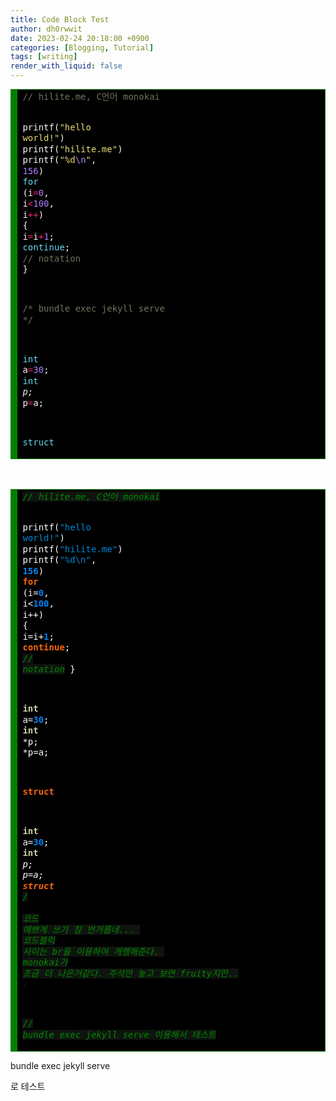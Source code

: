 ```yaml
---
title: Code Block Test
author: dh0rwwit
date: 2023-02-24 20:18:00 +0900
categories: [Blogging, Tutorial]
tags: [writing]
render_with_liquid: false
---
```



<!-- HTML generated using hilite.me -->
<div style="font-size=20px; background: #272822; overflow:auto;width:auto;background : #000000; border:solid green; border-width:.1em .1em .1em .8em;padding:.2em .6em;"><pre style="margin: 0; line-height: 125%; font-size=16px"><span style="color: #75715e">// hilite.me, C언어 monokai</span>

<span style="color: #f8f8f2">printf(</span><span style="color: #e6db74">&quot;hello world!&quot;</span><span style="color: #f8f8f2">)</span>
<span style="color: #f8f8f2">printf(</span><span style="color: #e6db74">&quot;hilite.me&quot;</span><span style="color: #f8f8f2">)</span>
<span style="color: #f8f8f2">printf(</span><span style="color: #e6db74">&quot;%d</span><span style="color: #ae81ff">\n</span><span style="color: #e6db74">&quot;</span><span style="color: #f8f8f2">,</span> <span style="color: #ae81ff">156</span><span style="color: #f8f8f2">)</span>
<span style="color: #66d9ef">for</span> <span style="color: #f8f8f2">(i</span><span style="color: #f92672">=</span><span style="color: #ae81ff">0</span><span style="color: #f8f8f2">,</span> <span style="color: #f8f8f2">i</span><span style="color: #f92672">&lt;</span><span style="color: #ae81ff">100</span><span style="color: #f8f8f2">,</span> <span style="color: #f8f8f2">i</span><span style="color: #f92672">++</span><span style="color: #f8f8f2">)</span>
<span style="color: #f8f8f2">{</span>
    <span style="color: #f8f8f2">i</span><span style="color: #f92672">=</span><span style="color: #f8f8f2">i</span><span style="color: #f92672">+</span><span style="color: #ae81ff">1</span><span style="color: #f8f8f2">;</span>
    <span style="color: #66d9ef">continue</span><span style="color: #f8f8f2">;</span>
    <span style="color: #75715e">// notation</span>
<span style="color: #f8f8f2">}</span>

<span style="color: #75715e">/* bundle exec jekyll serve */</span>

<span style="color: #66d9ef">int</span> <span style="color: #f8f8f2">a</span><span style="color: #f92672">=</span><span style="color: #ae81ff">30</span><span style="color: #f8f8f2">;</span>
<span style="color: #66d9ef">int</span> <span style="color: #f92672">*</span><span style="color: #f8f8f2">p;</span>
<span style="color: #f92672">*</span><span style="color: #f8f8f2">p</span><span style="color: #f92672">=</span><span style="color: #f8f8f2">a;</span>

<span style="color: #66d9ef">struct</span>
</pre></div>

<br>
<br>

<!-- HTML generated using hilite.me -->
<div style="background: #111111; overflow:auto;width:auto;background : #000000; border:solid green; border-width:.1em .1em .1em .8em;padding:.2em .6em;"><pre style="margin: 0; line-height: 125%"><span style="color: #008800; font-style: italic; background-color: #0f140f">// hilite.me, C언어 monokai</span>

<span style="color: #ffffff">printf(</span><span style="color: #0086d2">&quot;hello world!&quot;</span><span style="color: #ffffff">)</span>
<span style="color: #ffffff">printf(</span><span style="color: #0086d2">&quot;hilite.me&quot;</span><span style="color: #ffffff">)</span>
<span style="color: #ffffff">printf(</span><span style="color: #0086d2">&quot;%d\n&quot;</span><span style="color: #ffffff">,</span> <span style="color: #0086f7; font-weight: bold">156</span><span style="color: #ffffff">)</span>
<span style="color: #fb660a; font-weight: bold">for</span> <span style="color: #ffffff">(i=</span><span style="color: #0086f7; font-weight: bold">0</span><span style="color: #ffffff">,</span> <span style="color: #ffffff">i&lt;</span><span style="color: #0086f7; font-weight: bold">100</span><span style="color: #ffffff">,</span> <span style="color: #ffffff">i++)</span>
<span style="color: #ffffff">{</span>
    <span style="color: #ffffff">i=i+</span><span style="color: #0086f7; font-weight: bold">1</span><span style="color: #ffffff">;</span>
    <span style="color: #fb660a; font-weight: bold">continue</span><span style="color: #ffffff">;</span>
    <span style="color: #008800; font-style: italic; background-color: #0f140f">// notation</span>
<span style="color: #ffffff">}</span>

<span style="color: #cdcaa9; font-weight: bold">int</span> <span style="color: #ffffff">a=</span><span style="color: #0086f7; font-weight: bold">30</span><span style="color: #ffffff">;</span>
<span style="color: #cdcaa9; font-weight: bold">int</span> <span style="color: #ffffff">*p;</span>
<span style="color: #ffffff">*p=a;</span>

<span style="color: #fb660a; font-weight: bold">struct</span>

<span style="color: #cdcaa9; font-weight: bold">int</span> <span style="color: #ffffff">a=</span><span style="color: #0086f7; font-weight: bold">30</span><span style="color: #ffffff">;</span> 
<span style="color: #cdcaa9; font-weight: bold">int</span> <span style="color: #ffffff">*p;</span> 
<span style="color: #ffffff">*p=a;</span> 
<span style="color: #fb660a; font-weight: bold">struct</span> 
<span style="color: #008800; font-style: italic; background-color: #0f140f">/* </span>
<span style="color: #008800; font-style: italic; background-color: #0f140f">코드 예쁘게 쓰기 참 번거롭네... </span>
<span style="color: #008800; font-style: italic; background-color: #0f140f">코드블럭 사이는 br을 이용하여 개행해준다. </span>
<span style="color: #008800; font-style: italic; background-color: #0f140f">monokai가 조금 더 나은거같다. 주석만 놓고 보면 fruity지만..</span>
<span style="color: #008800; font-style: italic; background-color: #0f140f">*/</span>

<span style="color: #008800; font-style: italic; background-color: #0f140f">// bundle exec jekyll serve 이용해서 테스트</span>
</pre></div>





bundle exec jekyll serve
 
 로 테스트
